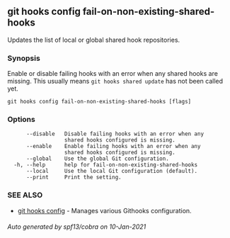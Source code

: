 ## git hooks config fail-on-non-existing-shared-hooks

Updates the list of local or global shared hook repositories.

### Synopsis

Enable or disable failing hooks with an error when any
shared hooks are missing. This usually means `git hooks shared update`
has not been called yet.

```
git hooks config fail-on-non-existing-shared-hooks [flags]
```

### Options

```
      --disable   Disable failing hooks with an error when any
                  shared hooks configured is missing.
      --enable    Enable failing hooks with an error when any
                  shared hooks configured is missing.
      --global    Use the global Git configuration.
  -h, --help      help for fail-on-non-existing-shared-hooks
      --local     Use the local Git configuration (default).
      --print     Print the setting.
```

### SEE ALSO

* [git hooks config](git_hooks_config.md)	 - Manages various Githooks configuration.

###### Auto generated by spf13/cobra on 10-Jan-2021

